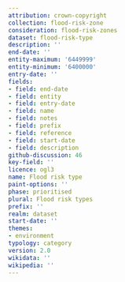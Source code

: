 ```yaml
---
attribution: crown-copyright
collection: flood-risk-zone
consideration: flood-risk-zones
dataset: flood-risk-type
description: ''
end-date: ''
entity-maximum: '6449999'
entity-minimum: '6400000'
entry-date: ''
fields:
- field: end-date
- field: entity
- field: entry-date
- field: name
- field: notes
- field: prefix
- field: reference
- field: start-date
- field: description
github-discussion: 46
key-field: ''
licence: ogl3
name: Flood risk type
paint-options: ''
phase: prioritised
plural: Flood risk types
prefix: ''
realm: dataset
start-date: ''
themes:
- environment
typology: category
version: 2.0
wikidata: ''
wikipedia: ''
---
```

